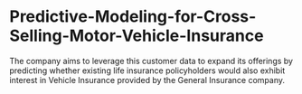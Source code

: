 # Predictive-Modeling-for-Cross-Selling-Motor-Vehicle-Insurance
The company aims to leverage this customer data to expand its offerings by predicting whether existing life insurance policyholders would also exhibit interest in Vehicle Insurance provided by the General Insurance company.
